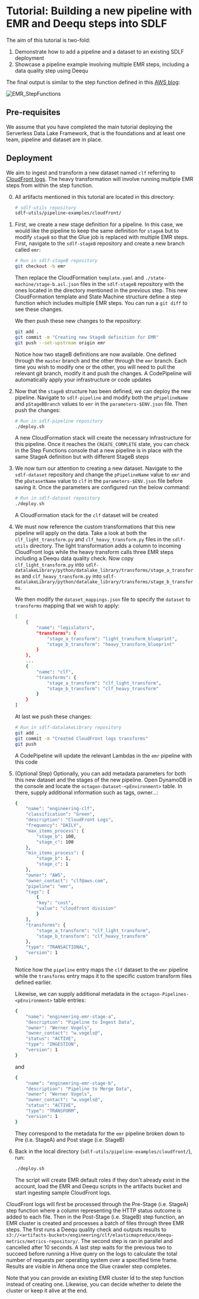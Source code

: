 # Tutorial: Building a new pipeline with EMR and Deequ steps into SDLF

The aim of this tutorial is two-fold:
1. Demonstrate how to add a pipeline and a dataset to an existing SDLF deployment
2. Showcase a pipeline example involving multiple EMR steps, including a data quality step using Deequ 

The final output is similar to the step function defined in this [AWS blog](https://aws.amazon.com/blogs/aws/new-using-step-functions-to-orchestrate-amazon-emr-workloads/):

![EMR_StepFunctions](docs/_static/emr_stepfunction.png)

## Pre-requisites
We assume that you have completed the main tutorial deploying the Serverless Data Lake Framework, that is the foundations and at least one team, pipeline and dataset are in place.

## Deployment
We aim to ingest and transform a new dataset named ```clf``` referring to [CloudFront logs](https://github.com/aws-samples/amazon-cloudfront-log-analysis/tree/master/lab1-serveless-cloudfront-log-analysis). The heavy transformation will involve running multiple EMR steps from within the step function.

0. All artifacts mentioned in this tutorial are located in this directory:
    ```bash
    # sdlf-utils repository
    sdlf-utils/pipeline-examples/cloudfront/
    ```

1. First, we create a new stage definition for a pipeline. In this case, we would like the pipeline to keep the same definition for ```stageA``` but to modify ```stageB``` so that the Glue job is replaced with multiple EMR steps. First, navigate to the ```sdlf-stageB``` repository and create a new branch called ```emr```:
    ```bash
    # Run in sdlf-stageB repository
    git checkout -b emr
    ```
    Then replace the CloudFormation ```template.yaml``` and ```./state-machine/stage-b.asl.json``` files in the ```sdlf-stageB``` repository with the ones located in the directory mentioned in the previous step. This new CloudFormation template and State Machine structure define a step function which includes multiple EMR steps. You can run a ```git diff``` to see these changes.
    
    We then push these new changes to the repository:
    ```bash
    git add .
    git commit -m "Creating new StageB definition for EMR"
    git push --set-upstream origin emr
    ```
    Notice how two stageB definitions are now available. One defined through the ```master``` branch and the other through the ```emr``` branch. Each time you wish to modify one or the other, you will need to pull the relevant git branch, modify it and push the changes. A CodePipeline will automatically apply your infrastructure or code updates

2. Now that the ```stageB``` structure has been defined, we can deploy the new pipeline. Navigate to ```sdlf-pipeline``` and modify both the ```pPipelineName``` and ```pStageBBranch``` values to ```emr``` in the ```parameters-$ENV.json``` file. Then push the changes:
    ```bash
    # Run in sdlf-pipeline repository
    ./deploy.sh
    ```
    A new CloudFormation stack will create the necessary infrastructure for this pipeline. Once it reaches the ```CREATE_COMPLETE``` state, you can check in the Step Functions console that a new pipeline is in place with the same StageA definition but with different StageB steps

3. We now turn our attention to creating a new dataset. Navigate to the ```sdlf-dataset``` repository and change the ```pPipelineName``` value to ```emr``` and the ```pDatasetName``` value to ```clf``` in the ```parameters-$ENV.json``` file before saving it. Once the parameters are configured run the below command:
    ```bash
    # Run in sdlf-dataset repository
   ./deploy.sh 
    ```
   A CloudFormation stack for the ```clf``` dataset will be created

4. We must now reference the custom transformations that this new pipeline will apply on the data. Take a look at both the ```clf_light_transform.py``` and ```clf_heavy_transform.py``` files in the ```sdlf-utils``` directory. The light transformation adds a column to incoming CloudFront logs while the heavy transform calls three EMR steps including a Deequ data quality check. Now copy ```clf_light_transform.py``` into ```sdlf-datalakeLibrary/python/datalake_library/transforms/stage_a_transforms``` and
```clf_heavy_transform.py``` into ```sdlf-datalakeLibrary/python/datalake_library/transforms/stage_b_transforms```.

    We then modify the ```dataset_mappings.json``` file to specify the ```dataset``` to ```transforms``` mapping that we wish to apply:
    ```bash
    [
        {
            "name": "legislators",
            "transforms": {
                "stage_a_transform": "light_transform_blueprint",
                "stage_b_transform": "heavy_transform_blueprint"
            }
        },
        ...
        {
            "name": "clf",
            "transforms": {
                "stage_a_transform": "clf_light_transform",
                "stage_b_transform": "clf_heavy_transform"
            }
        }
    ]
    ```

    At last we push these changes:
    ```bash
    # Run in sdlf-datalakeLibrary repository
    git add .
    git commit -m "Created CloudFront logs transforms"
    git push
    ```
    A CodePipeline will update the relevant Lambdas in the ```emr``` pipeline with this code

5. (Optional Step) Optionally, you can add metadata parameters for both this new dataset and the stages of the new pipeline. Open DynamoDB in the console and locate the ```octagon-Dataset-<pEnvironment>``` table. In there, supply additional information such as tags, owner...:
    ```bash
    {
        "name": "engineering-clf",
        "classification": "Green",
        "description": "CloudFront Logs",
        "frequency": "DAILY",
        "max_items_process": {
            "stage_b": 100,
            "stage_c": 100
        },
        "min_items_process": {
            "stage_b": 1,
            "stage_c": 1
        },
        "owner": "AWS",
        "owner_contact": "clf@aws.com",
        "pipeline": "emr",
        "tags": [
            {
            "key": "cost",
            "value": "cloudfront division"
            }
        ],
        "transforms": {
            "stage_a_transform": "clf_light_transform",
            "stage_b_transform": "clf_heavy_transform"
        },
        "type": "TRANSACTIONAL",
        "version": 1
    }
    ```
    Notice how the ```pipeline``` entry maps the ```clf``` dataset to the ```emr``` pipeline while the ```transforms``` entry maps it to the specific custom transform files defined earlier.

    Likewise, we can supply additional metadata in the ```octagon-Pipelines-<pEnvironment>``` table entries:
    ```bash
    {
        "name": "engineering-emr-stage-a",
        "description": "Pipeline to Ingest Data",
        "owner": "Werner Vogels",
        "owner_contact": "w.vogels@",
        "status": "ACTIVE",
        "type": "INGESTION",
        "version": 1
    }
    ```
    and
    ```bash
    {
        "name": "engineering-emr-stage-b",
        "description": "Pipeline to Merge Data",
        "owner": "Werner Vogels",
        "owner_contact": "w.vogels@",
        "status": "ACTIVE",
        "type": "TRANSFORM",
        "version": 1
    }
    ```
    They correspond to the metadata for the ```emr``` pipeline broken down to Pre (i.e. StageA) and Post stage (i.e. StageB)
6. Back in the local directory (```sdlf-utils/pipeline-examples/cloudfront/```), run:
    ```bash
    ./deploy.sh
    ```
    The script will create EMR default roles if they don't already exist in the account, load the EMR and Deequ scripts in the artifacts bucket and start ingesting sample CloudFront logs. 

CloudFront logs will first be processed through the Pre-Stage (i.e. StageA) step function where a column representing the HTTP status outcome is added to each file. Then in the Post-Stage (i.e. StageB) step function, an EMR cluster is created and processes a batch of files through three EMR steps. The first runs a Deequ quality check and outputs results to ```s3://<artifacts-bucket>/engineering/clf/elasticmapreduce/deequ-metrics/metrics-repository/```. The second step is ran in parallel and cancelled after 10 seconds. A last step waits for the previous two to succeed before running a Hive query on the logs to calculate the total number of requests per operating system over a specified time frame. Results are visible in Athena once the Glue crawler step completes.

Note that you can provide an existing EMR cluster Id to the step function instead of creating one. Likewise, you can decide whether to delete the cluster or keep it alive at the end.